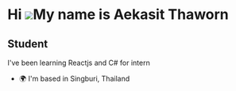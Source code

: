 Hi ![](https://user-images.githubusercontent.com/18350557/176309783-0785949b-9127-417c-8b55-ab5a4333674e.gif)My name is Aekasit Thaworn
=======================================================================================================================================

Student
-------

I've been learning Reactjs and C# for intern

* 🌍  I'm based in Singburi, Thailand
